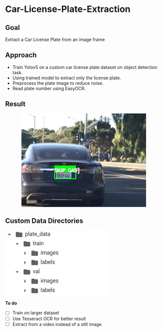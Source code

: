 # Car-License-Plate-Extraction

## **Goal**
Extract a Car License Plate from an image frame

## **Approach**
- Train Yolov5 on a custom car license plate dataset on object detection task.
- Using trained model to extract only the license plate.
- Preprocess the plate image to reduce noise.
- Read plate number using EasyOCR.

## **Result**
<div align="center">
<img src="https://raw.githubusercontent.com/elfphabet621/Car-License-Plate-Extraction/main/labeled_img_0.jpg">
</div>

## **Custom Data Directories**
<img src="https://raw.githubusercontent.com/elfphabet621/Car-License-Plate-Extraction/main/dir_structure.PNG">

**To do**
- [ ] Train on larger dataset
- [ ] Use Tesseract OCR for better result
- [ ] Extract from a video instead of a still image
